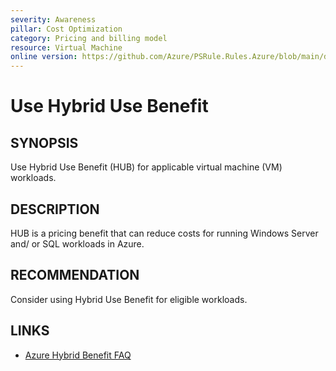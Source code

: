 ```yaml
---
severity: Awareness
pillar: Cost Optimization
category: Pricing and billing model
resource: Virtual Machine
online version: https://github.com/Azure/PSRule.Rules.Azure/blob/main/docs/en/rules/Azure.VM.UseHybridUseBenefit.md
---
```


# Use Hybrid Use Benefit

## SYNOPSIS

Use Hybrid Use Benefit (HUB) for applicable virtual machine (VM) workloads.

## DESCRIPTION

HUB is a pricing benefit that can reduce costs for running Windows Server and/ or SQL workloads in Azure.

## RECOMMENDATION

Consider using Hybrid Use Benefit for eligible workloads.

## LINKS

- [Azure Hybrid Benefit FAQ](https://azure.microsoft.com/en-us/pricing/hybrid-benefit/faq/)
